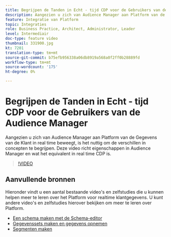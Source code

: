 ```yaml
---
title: Begrijpen de Tanden in Echt - tijd CDP voor de Gebruikers van de Audience Manager
description: Aangezien u zich van Audience Manager aan Platform van de Gegevens van de Klant in real time beweegt, is het nuttig om de verschillen in concepten te begrijpen. Deze video richt eigenschappen in Audience Manager en wat het equivalent in real time CDP is.
feature: Integratie van Platform
topic: Integraties
role: Business Practice, Architect, Administrator, Leader
level: Intermediair
doc-type: feature video
thumbnail: 331900.jpg
kt: 7201
translation-type: tm+mt
source-git-commit: b75efb956338a06db8919a568a0f2ff0b28889fd
workflow-type: tm+mt
source-wordcount: '175'
ht-degree: 0%

---
```



# Begrijpen de Tanden in Echt - tijd CDP voor de Gebruikers van de Audience Manager

Aangezien u zich van Audience Manager aan Platform van de Gegevens van de Klant in real time beweegt, is het nuttig om de verschillen in concepten te begrijpen. Deze video richt eigenschappen in Audience Manager en wat het equivalent in real time CDP is.

>[!VIDEO](https://video.tv.adobe.com/v/331900/?quality=12&learn=on)

## Aanvullende bronnen

Hieronder vindt u een aantal bestaande video&#39;s en zelfstudies die u kunnen helpen meer te leren over het Platform voor realtime klantgegevens. U kunt andere video&#39;s en zelfstudies hierover bekijken om meer te leren over Platform.

* [Een schema maken met de Schema-editor](https://experienceleague.adobe.com/docs/experience-platform/xdm/tutorials/create-schema-ui.html?lang=en#getting-started)
* [Gegevenssets maken en gegevens opnemen](https://experienceleague.adobe.com/docs/platform-learn/tutorials/data-ingestion/create-datasets-and-ingest-data.html?lang=en#data-ingestion)
* [Segmenten maken](https://experienceleague.adobe.com/docs/platform-learn/tutorials/segments/create-segments.html?lang=en#segments)
